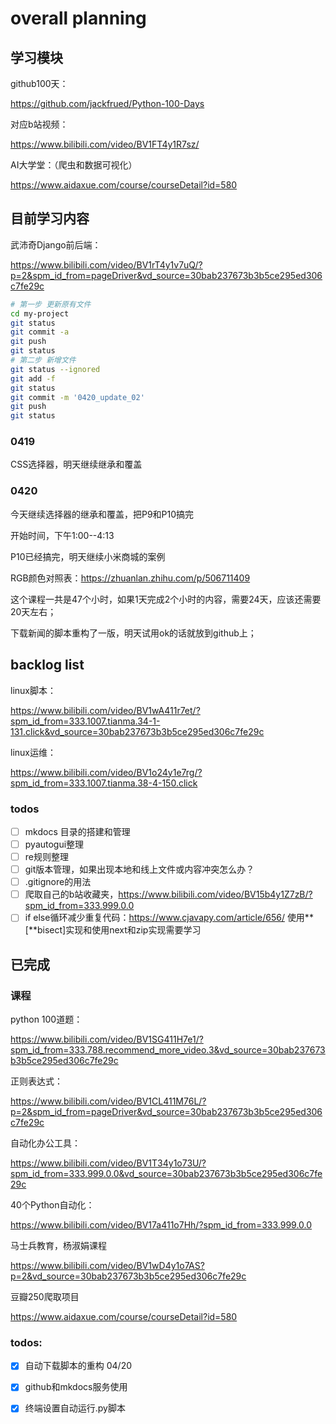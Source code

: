 # overall planning

## 学习模块

github100天：

https://github.com/jackfrued/Python-100-Days

对应b站视频：

https://www.bilibili.com/video/BV1FT4y1R7sz/

AI大学堂：（爬虫和数据可视化）

https://www.aidaxue.com/course/courseDetail?id=580

## 目前学习内容

武沛奇Django前后端：

https://www.bilibili.com/video/BV1rT4y1v7uQ/?p=2&spm_id_from=pageDriver&vd_source=30bab237673b3b5ce295ed306c7fe29c 

```bash
# 第一步 更新原有文件
cd my-project
git status
git commit -a
git push
git status
# 第二步 新增文件
git status --ignored
git add -f 
git status
git commit -m '0420_update_02'
git push
git status
```



### 0419

CSS选择器，明天继续继承和覆盖

### 0420

今天继续选择器的继承和覆盖，把P9和P10搞完

开始时间，下午1:00--4:13

P10已经搞完，明天继续小米商城的案例

RGB颜色对照表：https://zhuanlan.zhihu.com/p/506711409

这个课程一共是47个小时，如果1天完成2个小时的内容，需要24天，应该还需要20天左右；

下载新闻的脚本重构了一版，明天试用ok的话就放到github上；



## backlog list

linux脚本：

https://www.bilibili.com/video/BV1wA411r7et/?spm_id_from=333.1007.tianma.34-1-131.click&vd_source=30bab237673b3b5ce295ed306c7fe29c

linux运维：

https://www.bilibili.com/video/BV1o24y1e7rg/?spm_id_from=333.1007.tianma.38-4-150.click

### todos

- [ ] mkdocs 目录的搭建和管理
- [ ] pyautogui整理
- [ ] re规则整理
- [ ] git版本管理，如果出现本地和线上文件或内容冲突怎么办？
- [ ] .gitignore的用法
- [ ] 爬取自己的b站收藏夹，https://www.bilibili.com/video/BV15b4y1Z7zB/?spm_id_from=333.999.0.0
- [ ] if else循环减少重复代码：https://www.cjavapy.com/article/656/ 使用**[**bisect]实现和使用next和zip实现需要学习

## 已完成

### 课程

python 100道题：

https://www.bilibili.com/video/BV1SG411H7e1/?spm_id_from=333.788.recommend_more_video.3&vd_source=30bab237673b3b5ce295ed306c7fe29c

正则表达式：

https://www.bilibili.com/video/BV1CL411M76L/?p=2&spm_id_from=pageDriver&vd_source=30bab237673b3b5ce295ed306c7fe29c

自动化办公工具：

https://www.bilibili.com/video/BV1T34y1o73U/?spm_id_from=333.999.0.0&vd_source=30bab237673b3b5ce295ed306c7fe29c

40个Python自动化：

https://www.bilibili.com/video/BV17a411o7Hh/?spm_id_from=333.999.0.0

马士兵教育，杨淑娟课程

https://www.bilibili.com/video/BV1wD4y1o7AS?p=2&vd_source=30bab237673b3b5ce295ed306c7fe29c

豆瓣250爬取项目

https://www.aidaxue.com/course/courseDetail?id=580

### todos:

- [x] 自动下载脚本的重构 04/20
- [x] github和mkdocs服务使用
- [x] 终端设置自动运行.py脚本

